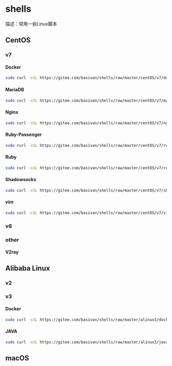 # shells
描述：常用一些Linux脚本

## CentOS

### v7 

#### Docker
```bash
sudo curl -sSL https://gitee.com/basivan/shells/raw/master/centOS/v7/docker.sh | bash 
```

#### MariaDB
```bash
sudo curl -sSL https://gitee.com/basivan/shells/raw/master/centOS/v7/mariadb.sh | bash 
```

#### Nginx
```bash
sudo curl -sSL https://gitee.com/basivan/shells/raw/master/centOS/v7/nginx.sh | bash 
```

#### Ruby-Passenger 
```bash
sudo curl -sSL https://gitee.com/basivan/shells/raw/master/centOS/v7/ruby-passenger.sh | bash 
```

#### Ruby
```bash
sudo curl -sSL https://gitee.com/basivan/shells/raw/master/centOS/v7/ruby.sh | bash 
```

#### Shadowsocks 
```bash
sudo curl -sSL https://gitee.com/basivan/shells/raw/master/centOS/v7/shadowsocks.sh | bash 
```

#### vim 
```bash
sudo curl -sSL https://gitee.com/basivan/shells/raw/master/centOS/v7/vim.sh | bash 
```

### v8 

### other

#### V2ray

## Alibaba Linux 

### v2

### v3

#### Docker

```bash
sudo curl -sSL https://gitee.com/basivan/shells/raw/master/alinux3/docker.sh | bash 
```

#### JAVA
```bash
sudo curl -sSL https://gitee.com/basivan/shells/raw/master/alinux3/java.sh | bash
```

## macOS 
